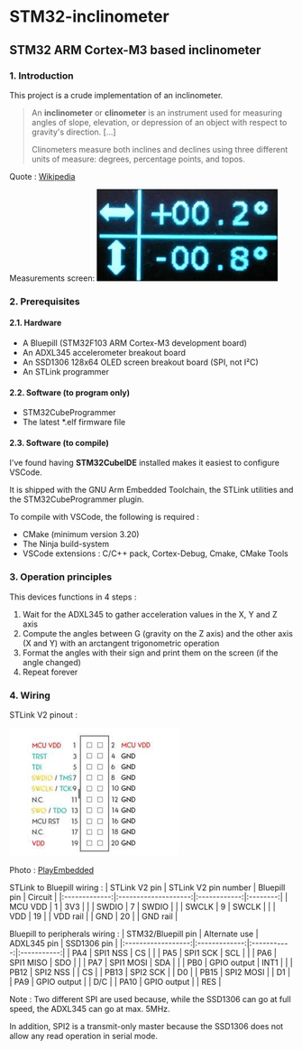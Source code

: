 # STM32-inclinometer
## STM32 ARM Cortex-M3 based inclinometer

### 1. Introduction
This project is a crude implementation of an inclinometer.

> An **inclinometer** or **clinometer** is an instrument used for measuring angles of slope, elevation, or depression of an object with respect to gravity's direction. [...]
> 
> Clinometers measure both inclines and declines using three different units of measure: degrees, percentage points, and topos.

Quote : [Wikipedia](https://en.wikipedia.org/wiki/Inclinometer)

Measurements screen:
![](img/measures_screen.jpg)

### 2. Prerequisites
#### 2.1. Hardware
- A Bluepill (STM32F103 ARM Cortex-M3 development board)
- An ADXL345 accelerometer breakout board
- An SSD1306 128x64 OLED screen breakout board (SPI, not I²C)
- An STLink programmer

#### 2.2. Software (to program only)
- STM32CubeProgrammer
- The latest *.elf firmware file

#### 2.3. Software (to compile)
I've found having **STM32CubeIDE** installed makes it easiest to configure VSCode.

It is shipped with the GNU Arm Embedded Toolchain, the STLink utilities and the STM32CubeProgrammer plugin.

To compile with VSCode, the following is required :
- CMake (minimum version 3.20)
- The Ninja build-system
- VSCode extensions : C/C++ pack, Cortex-Debug, Cmake, CMake Tools

### 3. Operation principles
This devices functions in 4 steps :
1. Wait for the ADXL345 to gather acceleration values in the X, Y and Z axis
2. Compute the angles between G (gravity on the Z axis) and the other axis (X and Y) with an arctangent trigonometric operation
3. Format the angles with their sign and print them on the screen (if the angle changed)
4. Repeat forever

### 4. Wiring

STLink V2 pinout :

![](img/STLinkV2_pinout.jpg)

Photo : [PlayEmbedded](https://www.playembedded.org/blog/mikroe-clicker-2-for-stm32-and-stlink-v2/)

STLink to Bluepill wiring :
| STLink V2 pin | STLink V2 pin number | Bluepill pin | Circuit  |
|:-------------:|:--------------------:|:------------:|:--------:|
| MCU VDD       | 1                    | 3V3          |          |
| SWDIO         | 7                    | SWDIO        |          |
| SWCLK         | 9                    | SWCLK        |          |
| VDD           | 19                   |              | VDD rail |
| GND           | 20                   |              | GND rail |

Bluepill to peripherals wiring :
| STM32/Bluepill pin | Alternate use | ADXL345 pin | SSD1306 pin |
|:------------------:|:-------------:|:-----------:|:-----------:|
| PA4                | SPI1 NSS      | CS          |             |
| PA5                | SPI1 SCK      | SCL         |             |
| PA6                | SPI1 MISO     | SDO         |             |
| PA7                | SPI1 MOSI     | SDA         |             |
| PB0                | GPIO output   | INT1        |             |
| PB12               | SPI2 NSS      |             | CS          |
| PB13               | SPI2 SCK      |             | D0          |
| PB15               | SPI2 MOSI     |             | D1          |
| PA9                | GPIO output   |             | D/C         |
| PA10               | GPIO output   |             | RES         |

Note : Two different SPI are used because, while the SSD1306 can go at full speed, the ADXL345 can go at max. 5MHz.

In addition, SPI2 is a transmit-only master because the SSD1306 does not allow any read operation in serial mode. 
